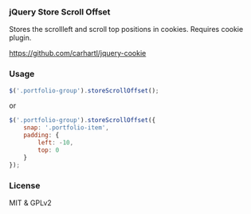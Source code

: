 ### jQuery Store Scroll Offset

Stores the scrollleft and scroll top positions in cookies. Requires cookie plugin.

https://github.com/carhartl/jquery-cookie


### Usage
```javascript
$('.portfolio-group').storeScrollOffset();
```

or

```javascript
$('.portfolio-group').storeScrollOffset({
    snap: '.portfolio-item',
    padding: {
        left: -10,
        top: 0
    }
});
```

### License
MIT & GPLv2